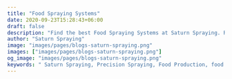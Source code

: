 ```yaml
---
title: "Food Spraying Systems"
date: 2020-09-23T15:28:43+06:00
draft: false
description: "Find the best Food Spraying Systems at Saturn Spraying. Revolutionize food production with advanced spraying systems for optimized processing."
author: "Saturn Spraying"
image: "images/pages/blogs-saturn-spraying.png"
images: ["images/pages/blogs-saturn-spraying.png"]
og_image: "images/pages/blogs-saturn-spraying.png"
keywords: " Saturn Spraying, Precision Spraying, Food Production, food spraying systems"
---
```

